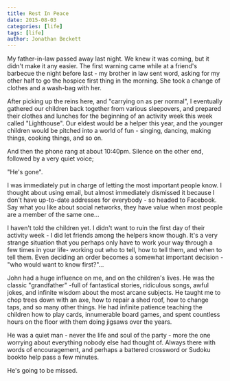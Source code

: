 ```yaml
---
title: Rest In Peace
date: 2015-08-03
categories: [life]
tags: [life]
author: Jonathan Beckett
---
```


My father-in-law passed away last night. We knew it was coming, but it didn't make it any easier. The first warning came while at a friend's barbecue the night before last - my brother in law sent word, asking for my other half to go the hospice first thing in the morning. She took a change of clothes and a wash-bag with her.

After picking up the reins here, and "carrying on as per normal", I eventually gathered our children back together from various sleepovers, and prepared their clothes and lunches for the beginning of an activity week this week called "Lighthouse". Our eldest would be a helper this year, and the younger children would be pitched into a world of fun - singing, dancing, making things, cooking things, and so on.

And then the phone rang at about 10:40pm. Silence on the other end, followed by a very quiet voice;

"He's gone".

I was immediately put in charge of letting the most important people know. I thought about using email, but almost immediately dismissed it because I don't have up-to-date addresses for everybody - so headed to Facebook. Say what you like about social networks, they have value when most people are a member of the same one...

I haven't told the children yet. I didn't want to ruin the first day of their activity week - I did let friends among the helpers know though. It's a very strange situation that you perhaps only have to work your way through a few times in your life- working out who to tell, how to tell them, and when to tell them. Even deciding an order becomes a somewhat important decision - "who would want to know first?"...

John had a huge influence on me, and on the children's lives. He was the classic "grandfather" -full of fantastical stories, ridiculous songs, awful jokes, and infinite wisdom about the most arcane subjects. He taught me to chop trees down with an axe, how to repair a shed roof, how to change taps, and so many other things. He had infinite patience teaching the children how to play cards, innumerable board games, and spent countless hours on the floor with them doing jigsaws over the years.

He was a quiet man - never the life and soul of the party - more the one worrying about everything nobody else had thought of. Always there with words of encouragement, and perhaps a battered crossword or Sudoku bookto help pass a few minutes.

He's going to be missed.
